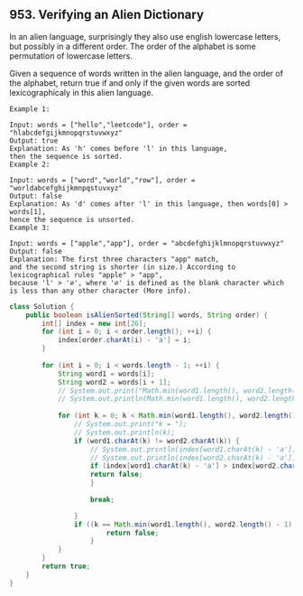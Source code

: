## 953. Verifying an Alien Dictionary

In an alien language, surprisingly they also use english lowercase letters, but possibly in a different order. The order of the alphabet is some permutation of lowercase letters.

Given a sequence of words written in the alien language, and the order of the alphabet, return true if and only if the given words are sorted lexicographicaly in this alien language.

 
```
Example 1:

Input: words = ["hello","leetcode"], order = "hlabcdefgijkmnopqrstuvwxyz"
Output: true
Explanation: As 'h' comes before 'l' in this language, 
then the sequence is sorted.
Example 2:

Input: words = ["word","world","row"], order = "worldabcefghijkmnpqstuvxyz"
Output: false
Explanation: As 'd' comes after 'l' in this language, then words[0] > words[1], 
hence the sequence is unsorted.
Example 3:

Input: words = ["apple","app"], order = "abcdefghijklmnopqrstuvwxyz"
Output: false
Explanation: The first three characters "app" match, 
and the second string is shorter (in size.) According to lexicographical rules "apple" > "app", 
because 'l' > '∅', where '∅' is defined as the blank character which is less than any other character (More info).
```


```Java
class Solution {
    public boolean isAlienSorted(String[] words, String order) {
        int[] index = new int[26];
        for (int i = 0; i < order.length(); ++i) {
            index[order.charAt(i) - 'a'] = i;
        }
        
        for (int i = 0; i < words.length - 1; ++i) {
            String word1 = words[i];
            String word2 = words[i + 1];
            // System.out.print("Math.min(word1.length(), word2.length(): ");
            // System.out.println(Math.min(word1.length(), word2.length()));
            
            for (int k = 0; k < Math.min(word1.length(), word2.length()); ++k) {
                // System.out.print("k = ");
                // System.out.println(k);
                if (word1.charAt(k) != word2.charAt(k)) {
                    // System.out.println(index[word1.charAt(k) - 'a']);
                    // System.out.println(index[word2.charAt(k) - 'a']);
                    if (index[word1.charAt(k) - 'a'] > index[word2.charAt(k) - 'a']) {
                    return false;
                    }
                    
                    break;

                }
                if ((k == Math.min(word1.length(), word2.length() - 1) && word1.length() > word2.length())) {
                        return false;
                    }
            }
        }
        return true;
    }
}
```
